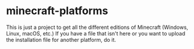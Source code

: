 # minecraft-platforms

This is just a project to get all the different editions of Minecraft (Windows, Linux, macOS, etc.)
If you have a file that isn't here or you want to upload the installation file for
another platform, do it.
